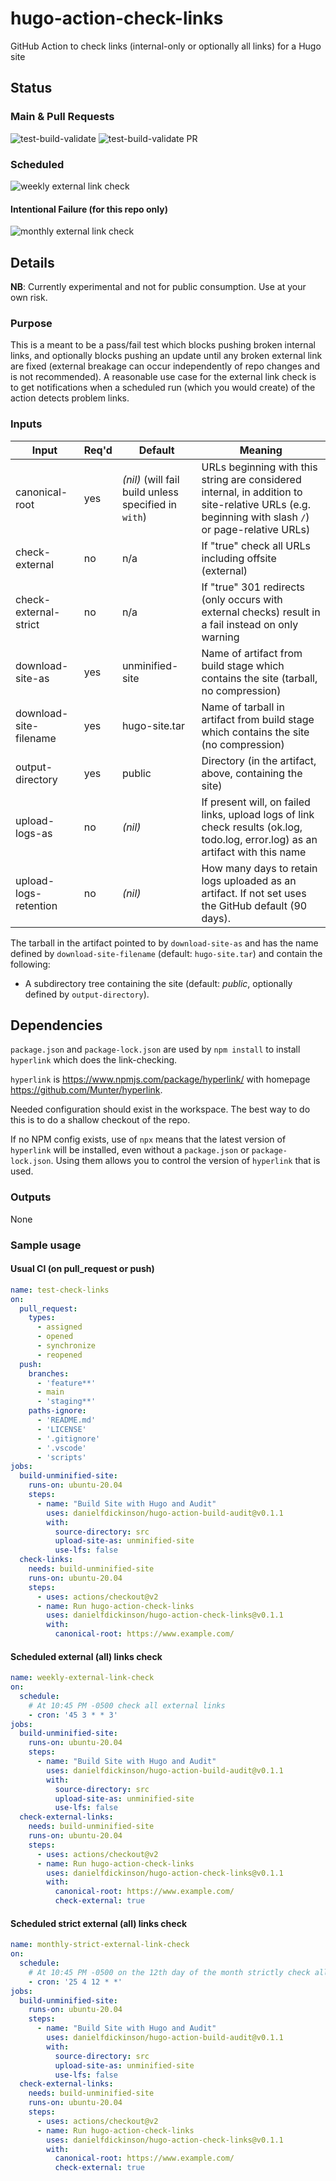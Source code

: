 # hugo-action-check-links
GitHub Action to check links (internal-only or optionally all links) for a Hugo site

## Status

### Main & Pull Requests

![test-build-validate](https://github.com/danielfdickinson/hugo-action-check-links/actions/workflows/test-check-links.yml/badge.svg) ![test-build-validate PR](https://github.com/danielfdickinson/hugo-action-check-links/actions/workflows/test-check-links.yml/badge.svg?on=pull_request)


### Scheduled

![weekly external link check](https://github.com/danielfdickinson/hugo-action-check-links/actions/workflows/weekly-external-link-check.yml/badge.svg?on=schedule)

#### Intentional Failure (for this repo only)

 ![monthly external link check](https://github.com/danielfdickinson/hugo-action-check-links/actions/workflows/monthly-external-link-check.yml/badge.svg?on=schedule)


## Details

**NB**: Currently experimental and not for public consumption. Use at your own risk.

### Purpose

This is a meant to be a pass/fail test which blocks pushing broken internal links, and optionally blocks pushing an update until any broken external link are fixed (external breakage can occur independently of repo changes and is not recommended). A reasonable use case for the external link check is to get notifications when a scheduled run (which you would create) of the action detects problem links.

### Inputs

| Input | Req'd | Default | Meaning |
|-------|-------|---------|---------|
| canonical-root | yes | _(nil)_ (will fail build unless specified in ``with``) | URLs beginning with this string are considered internal, in addition to site-relative URLs (e.g. beginning with slash ``/``) or page-relative URLs) |
| check-external | no | n/a | If "true" check all URLs including offsite (external) |
| check-external-strict | no | n/a | If "true" 301 redirects (only occurs with external checks) result in a fail instead on only warning |
| download-site-as | yes | unminified-site | Name of artifact from build stage which contains the site (tarball, no compression) |
| download-site-filename | yes | hugo-site.tar | Name of tarball in artifact from build stage which contains the site (no compression) |
| output-directory | yes | public | Directory (in the artifact, above, containing the site) |
| upload-logs-as | no | _(nil)_ | If present will, on failed links, upload logs of link check results (ok.log, todo.log, error.log) as an artifact with this name |
| upload-logs-retention | no | _(nil)_ | How many days to retain logs uploaded as an artifact. If not set uses the GitHub default (90 days). |

The tarball in the artifact pointed to by ``download-site-as`` and has the name defined by ``download-site-filename`` (default: ``hugo-site.tar``) and contain the following:

* A subdirectory tree containing the site (default: _public_, optionally defined by ``output-directory``).

## Dependencies

``package.json`` and ``package-lock.json`` are used by ``npm install`` to install ``hyperlink`` which does the link-checking.

``hyperlink`` is <https://www.npmjs.com/package/hyperlink/> with homepage <https://github.com/Munter/hyperlink>.

Needed configuration should exist in the workspace. The best way to do this is to do a shallow checkout of the repo.

If no NPM config exists, use of ``npx`` means that the latest version of ``hyperlink`` will be installed, even without a ``package.json`` or ``package-lock.json``. Using them allows you to control the version of ``hyperlink`` that is used.

### Outputs

None

### Sample usage

#### Usual CI (on pull_request or push)

```yaml
name: test-check-links
on:
  pull_request:
    types:
      - assigned
      - opened
      - synchronize
      - reopened
  push:
    branches:
      - 'feature**'
      - main
      - 'staging**'
    paths-ignore:
      - 'README.md'
      - 'LICENSE'
      - '.gitignore'
      - '.vscode'
      - 'scripts'
jobs:
  build-unminified-site:
    runs-on: ubuntu-20.04
    steps:
      - name: "Build Site with Hugo and Audit"
        uses: danielfdickinson/hugo-action-build-audit@v0.1.1
        with:
          source-directory: src
          upload-site-as: unminified-site
          use-lfs: false
  check-links:
    needs: build-unminified-site
    runs-on: ubuntu-20.04
    steps:
      - uses: actions/checkout@v2
      - name: Run hugo-action-check-links
        uses: danielfdickinson/hugo-action-check-links@v0.1.1
        with:
          canonical-root: https://www.example.com/
```

#### Scheduled external (all) links check

```yaml
name: weekly-external-link-check
on:
  schedule:
    # At 10:45 PM -0500 check all external links
    - cron: '45 3 * * 3'
jobs:
  build-unminified-site:
    runs-on: ubuntu-20.04
    steps:
      - name: "Build Site with Hugo and Audit"
        uses: danielfdickinson/hugo-action-build-audit@v0.1.1
        with:
          source-directory: src
          upload-site-as: unminified-site
          use-lfs: false
  check-external-links:
    needs: build-unminified-site
    runs-on: ubuntu-20.04
    steps:
      - uses: actions/checkout@v2
      - name: Run hugo-action-check-links
        uses: danielfdickinson/hugo-action-check-links@v0.1.1
        with:
          canonical-root: https://www.example.com/
          check-external: true
```

#### Scheduled strict external (all) links check

```yaml
name: monthly-strict-external-link-check
on:
  schedule:
    # At 10:45 PM -0500 on the 12th day of the month strictly check all external links (no 'todo' for 301 permanent redirect; fail it)
    - cron: '25 4 12 * *'
jobs:
  build-unminified-site:
    runs-on: ubuntu-20.04
    steps:
      - name: "Build Site with Hugo and Audit"
        uses: danielfdickinson/hugo-action-build-audit@v0.1.1
        with:
          source-directory: src
          upload-site-as: unminified-site
          use-lfs: false
  check-external-links:
    needs: build-unminified-site
    runs-on: ubuntu-20.04
    steps:
      - uses: actions/checkout@v2
      - name: Run hugo-action-check-links
        uses: danielfdickinson/hugo-action-check-links@v0.1.1
        with:
          canonical-root: https://www.example.com/
          check-external: true
```
